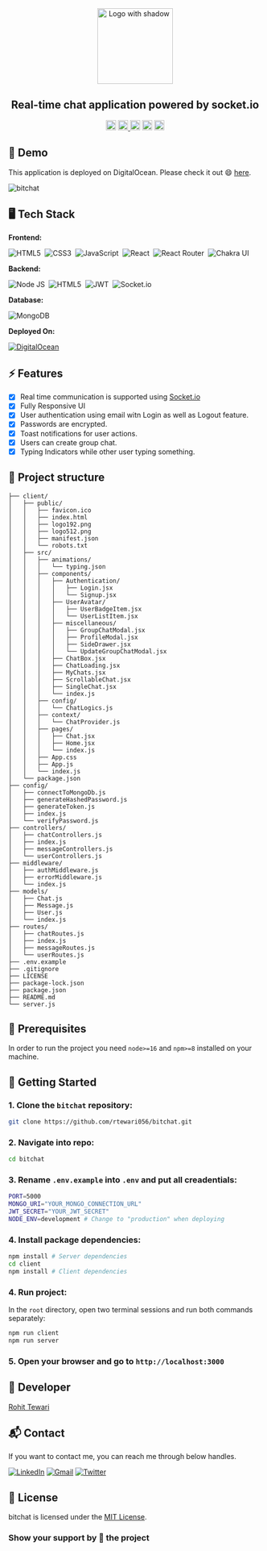 <div align="center">

<!-- Title: -->
  <a href="https://bitchat.rohittewari.live" target="_blank">
    <img src="https://user-images.githubusercontent.com/75976169/202110105-88e5106c-2c4b-4314-9286-d1aae4541715.png" height="150" alt="Logo with shadow">
  </a>

  <!-- <a href="https://bitchat.rohittewari.live" target="_blank">
    <img src="https://user-images.githubusercontent.com/75976169/202110425-565c3278-4e8e-4754-b511-38be8ef23273.png" height="150" alt="Logo without shadow">
  </a> -->

<!-- Short description: -->
<h2>Real-time chat application powered by socket.io</h2>

<!-- Labels: -->
  <div>
    <img src="https://badges.frapsoft.com/os/v1/open-source.svg?v=102" height="20">
  <a href="https://bitchat.rohittewari.live" target="_blank">
    <img src="https://img.shields.io/website-up-down-green-red/https/bitchat.rohittewari.live.svg" height="20" alt="Website up">
  </a>
  <img src="https://img.shields.io/github/repo-size/rtewari056/bitchat.svg?label=Repo%20size" height="20" alt="Repo size">
  <img src="https://img.shields.io/github/languages/top/rtewari056/bitchat" height="20" alt="GitHub top language">
  <a href="./LICENSE">
    <img src="https://img.shields.io/github/license/rtewari056/bitchat" height="20" alt="MIT License">
  </a>
  </div>

</div>

## 🚀 Demo

This application is deployed on DigitalOcean. Please check it out :smile: [here](https://bitchat.rohittewari.live).

![bitchat](https://user-images.githubusercontent.com/75976169/202241510-bb0dc077-11c2-4a22-9443-b241ecfca77c.gif)

## 🖥️ Tech Stack

**Frontend:**

![HTML5](https://img.shields.io/badge/HTML5-E34F26?style=for-the-badge&logo=html5&logoColor=white)&nbsp;
![CSS3](https://img.shields.io/badge/CSS3-1572B6?style=for-the-badge&logo=css3&logoColor=white)&nbsp;
![JavaScript](https://img.shields.io/badge/JavaScript-323330?style=for-the-badge&logo=javascript&logoColor=F7DF1E)&nbsp;
![React](https://img.shields.io/badge/react-%2320232a.svg?style=for-the-badge&logo=react&logoColor=%2361DAFB)&nbsp;
![React Router](https://img.shields.io/badge/React_Router-CA4245?style=for-the-badge&logo=react-router&logoColor=white)&nbsp;
![Chakra UI](https://img.shields.io/badge/chakra-%234ED1C5.svg?style=for-the-badge&logo=chakraui&logoColor=white)&nbsp;

**Backend:**

![Node JS](https://img.shields.io/badge/Node.js-339933?style=for-the-badge&logo=nodedotjs&logoColor=white)&nbsp;
![HTML5](https://img.shields.io/badge/Express.js-000000?style=for-the-badge&logo=express&logoColor=white)&nbsp;
![JWT](https://img.shields.io/badge/json%20web%20tokens-323330?style=for-the-badge&logo=json-web-tokens&logoColor=pink)&nbsp;
![Socket.io](https://img.shields.io/badge/Socket.io-black?style=for-the-badge&logo=socket.io&badgeColor=010101)&nbsp;

**Database:**

![MongoDB](https://img.shields.io/badge/MongoDB-4EA94B?style=for-the-badge&logo=mongodb&logoColor=white)&nbsp;

**Deployed On:**

[![DigitalOcean](https://img.shields.io/badge/Digital_Ocean-0080FF?style=for-the-badge&logo=DigitalOcean&logoColor=white)](https://bitchat.rohittewari.live)

## ⚡️ Features

- [x] Real time communication is supported using [Socket.io](https://socket.io/)
- [x] Fully Responsive UI
- [x] User authentication using email witn Login as well as Logout feature.
- [x] Passwords are encrypted.
- [x] Toast notifications for user actions.
- [x] Users can create group chat.
- [x] Typing Indicators while other user typing something.

## 📁 Project structure
```terminal
├── client/
│   ├── public/
│   │   ├── favicon.ico
│   │   ├── index.html
│   │   ├── logo192.png
│   │   ├── logo512.png
│   │   ├── manifest.json
│   │   └── robots.txt
│   ├── src/
│   │   ├── animations/
│   │   │   └── typing.json
│   │   ├── components/
│   │   │   ├── Authentication/
│   │   │   │   ├── Login.jsx
│   │   │   │   └── Signup.jsx
│   │   │   ├── UserAvatar/
│   │   │   │   ├── UserBadgeItem.jsx
│   │   │   │   └── UserListItem.jsx
│   │   │   ├── miscellaneous/
│   │   │   │   ├── GroupChatModal.jsx
│   │   │   │   ├── ProfileModal.jsx
│   │   │   │   ├── SideDrawer.jsx
│   │   │   │   └── UpdateGroupChatModal.jsx
│   │   │   ├── ChatBox.jsx
│   │   │   ├── ChatLoading.jsx
│   │   │   ├── MyChats.jsx
│   │   │   ├── ScrollableChat.jsx
│   │   │   ├── SingleChat.jsx
│   │   │   └── index.js
│   │   ├── config/
│   │   │   └── ChatLogics.js
│   │   ├── context/
│   │   │   └── ChatProvider.js
│   │   ├── pages/
│   │   │   ├── Chat.jsx
│   │   │   ├── Home.jsx
│   │   │   └── index.js
│   │   ├── App.css
│   │   ├── App.js
│   │   └── index.js
│   └── package.json
├── config/
│   ├── connectToMongoDb.js
│   ├── generateHashedPassword.js
│   ├── generateToken.js
│   ├── index.js
│   └── verifyPassword.js
├── controllers/
│   ├── chatControllers.js
│   ├── index.js
│   ├── messageControllers.js
│   └── userControllers.js
├── middleware/
│   ├── authMiddleware.js
│   ├── errorMiddleware.js
│   └── index.js
├── models/
│   ├── Chat.js
│   ├── Message.js
│   ├── User.js
│   └── index.js
├── routes/
│   ├── chatRoutes.js
│   ├── index.js
│   ├── messageRoutes.js
│   └── userRoutes.js
├── .env.example
├── .gitignore
├── LICENSE
├── package-lock.json
├── package.json
├── README.md
└── server.js
```

## 📖 Prerequisites

In order to run the project you need `node>=16` and `npm>=8` installed on your machine.

## 🚩 Getting Started

### 1. Clone the `bitchat` repository:

```bash
git clone https://github.com/rtewari056/bitchat.git
```

### 2. Navigate into repo:
```bash
cd bitchat
```

### 3. Rename `.env.example` into `.env` and put all creadentials:

```bash
PORT=5000
MONGO_URI="YOUR_MONGO_CONNECTION_URL"
JWT_SECRET="YOUR_JWT_SECRET"
NODE_ENV=development # Change to "production" when deploying
```

### 4. Install package dependencies:

```bash
npm install # Server dependencies
cd client
npm install # Client dependencies
```

### 4. Run project:
In the `root` directory, open two terminal sessions and run both commands separately:

```bash
npm run client
npm run server
```

### 5. Open your browser and go to `http://localhost:3000`

## 👤 Developer

[Rohit Tewari](https://github.com/rtewari056)

## 📬 Contact

If you want to contact me, you can reach me through below handles.

<a href="https://linkedin.com/in/rtewari056" target="_blank"><img src="https://img.shields.io/badge/LinkedIn-0077B5?style=for-the-badge&logo=linkedin&logoColor=white" alt="LinkedIn"/></a>
<a href="mailto:rtewari056@gmail.com"><img  alt="Gmail" src="https://img.shields.io/badge/Gmail-D14836?style=for-the-badge&logo=gmail&logoColor=white" /></a>
<a href="https://twitter.com/rtewari056" target="_blank"><img src="https://img.shields.io/badge/Twitter-1DA1F2?style=for-the-badge&logo=twitter&logoColor=white" alt="Twitter"/></a>

## 📃 License

bitchat is licensed under the <a href="./LICENSE">MIT License</a>.

### Show your support by 🌟 the project